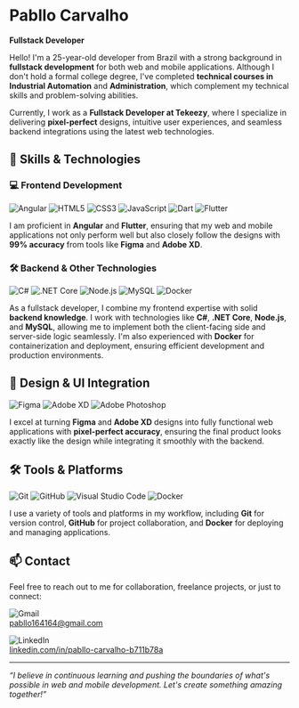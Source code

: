 # Pabllo Carvalho

**Fullstack Developer**

Hello! I'm a 25-year-old developer from Brazil with a strong background in **fullstack development** for both web and mobile applications. Although I don't hold a formal college degree, I've completed **technical courses in Industrial Automation** and **Administration**, which complement my technical skills and problem-solving abilities.

Currently, I work as a **Fullstack Developer at Tekeezy**, where I specialize in delivering **pixel-perfect** designs, intuitive user experiences, and seamless backend integrations using the latest web technologies.

## 🚀 Skills & Technologies

### 💻 **Frontend Development**
![Angular](https://img.shields.io/badge/Angular-DD0031?style=for-the-badge&logo=angular&logoColor=white)
![HTML5](https://img.shields.io/badge/HTML5-E34F26?style=for-the-badge&logo=html5&logoColor=white)
![CSS3](https://img.shields.io/badge/CSS3-1572B6?style=for-the-badge&logo=css3&logoColor=white)
![JavaScript](https://img.shields.io/badge/JavaScript-F7DF1E?style=for-the-badge&logo=javascript&logoColor=black)
![Dart](https://img.shields.io/badge/Dart-0175C2?style=for-the-badge&logo=dart&logoColor=white)
![Flutter](https://img.shields.io/badge/Flutter-02569B?style=for-the-badge&logo=flutter&logoColor=white)

I am proficient in **Angular** and **Flutter**, ensuring that my web and mobile applications not only perform well but also closely follow the designs with **99% accuracy** from tools like **Figma** and **Adobe XD**.

### 🛠 **Backend & Other Technologies**
![C#](https://img.shields.io/badge/C%23-239120?style=for-the-badge&logo=csharp&logoColor=white)
![.NET Core](https://img.shields.io/badge/.NET_Core-512BD4?style=for-the-badge&logo=dotnet&logoColor=white)
![Node.js](https://img.shields.io/badge/Node.js-339933?style=for-the-badge&logo=nodedotjs&logoColor=white)
![MySQL](https://img.shields.io/badge/MySQL-005C84?style=for-the-badge&logo=mysql&logoColor=white)
![Docker](https://img.shields.io/badge/Docker-2496ED?style=for-the-badge&logo=docker&logoColor=white)

As a fullstack developer, I combine my frontend expertise with solid **backend knowledge**. I work with technologies like **C#**, **.NET Core**, **Node.js**, and **MySQL**, allowing me to implement both the client-facing side and server-side logic seamlessly. I'm also experienced with **Docker** for containerization and deployment, ensuring efficient development and production environments.

## 🎨 **Design & UI Integration**
![Figma](https://img.shields.io/badge/Figma-F24E1E?style=for-the-badge&logo=figma&logoColor=white)
![Adobe XD](https://img.shields.io/badge/Adobe%20XD-FF61F6?style=for-the-badge&logo=adobe%20xd&logoColor=white)
![Adobe Photoshop](https://img.shields.io/badge/Adobe%20Photoshop-31A8FF?style=for-the-badge&logo=adobe%20photoshop&logoColor=white)

I excel at turning **Figma** and **Adobe XD** designs into fully functional web applications with **pixel-perfect accuracy**, ensuring the final product looks exactly like the design while integrating it smoothly with the backend.

## 🛠️ **Tools & Platforms**
![Git](https://img.shields.io/badge/Git-F05032?style=for-the-badge&logo=git&logoColor=white)
![GitHub](https://img.shields.io/badge/GitHub-181717?style=for-the-badge&logo=github&logoColor=white)
![Visual Studio Code](https://img.shields.io/badge/Visual%20Studio%20Code-0078d7?style=for-the-badge&logo=visual%20studio%20code&logoColor=white)
![Docker](https://img.shields.io/badge/Docker-2496ED?style=for-the-badge&logo=docker&logoColor=white)

I use a variety of tools and platforms in my workflow, including **Git** for version control, **GitHub** for project collaboration, and **Docker** for deploying and managing applications.

## 📫 **Contact**
Feel free to reach out to me for collaboration, freelance projects, or just to connect:

![Gmail](https://img.shields.io/badge/Gmail-D14836?style=for-the-badge&logo=gmail&logoColor=white)  
pabllo164164@gmail.com  

![LinkedIn](https://img.shields.io/badge/LinkedIn-0077B5?style=for-the-badge&logo=linkedin&logoColor=white)  
[linkedin.com/in/pabllo-carvalho-b711b78a](https://linkedin.com/in/pabllo-carvalho-b711b78a)

---

*“I believe in continuous learning and pushing the boundaries of what's possible in web and mobile development. Let's create something amazing together!”*
